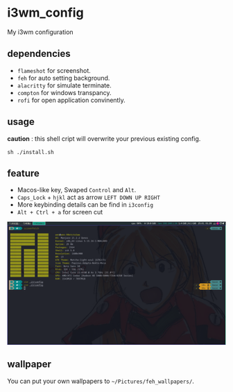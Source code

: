 # i3wm_config
My i3wm configuration



## dependencies
- `flameshot` for screenshot.
- `feh` for auto setting background.
- `alacritty` for simulate terminate.
- `compton` for windows transpancy.
- `rofi` for open application convinently.

## usage
**caution** : this shell cript will overwrite your previous existing config.

```
sh ./install.sh
```

## feature
- Macos-like key, Swaped `Control` and `Alt`. 
- `Caps_Lock` + `hjkl` act as arrow `LEFT DOWN UP RIGHT` 
- More keybinding details can be find in `i3config`
- `Alt + Ctrl + a` for screen cut

![](.resource/screen.png)

## wallpaper
You can put your own wallpapers to `~/Pictures/feh_wallpapers/`.

